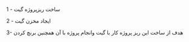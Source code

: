 ﻿1 - ساخت ریزپروژه گیت

2 - ایجاد مخزن گیت 

3- هدف از ساخت این ریز پروژه کار با گیت وانجام پروژه با آن همچنین برنچ کردن